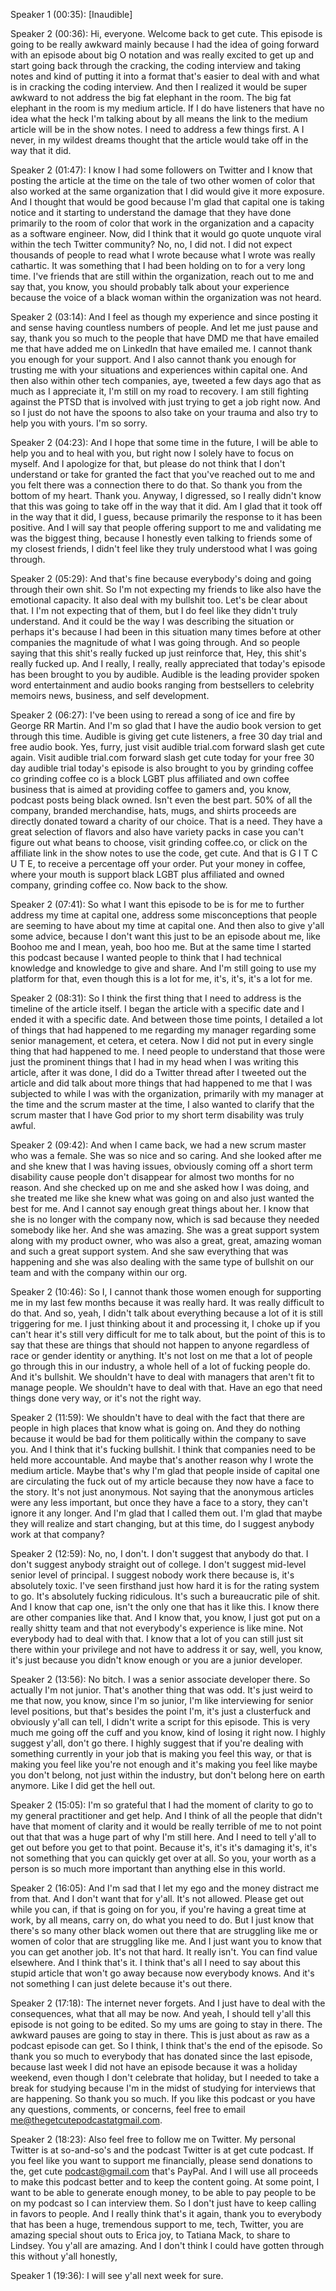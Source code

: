 Speaker 1 (00:35):
[Inaudible]

Speaker 2 (00:36):
Hi, everyone. Welcome back to get cute. This episode is going to be really awkward mainly because I had the idea of going forward with an episode about big O notation and was really excited to get up and start going back through the cracking, the coding interview and taking notes and kind of putting it into a format that's easier to deal with and what is in cracking the coding interview. And then I realized it would be super awkward to not address the big fat elephant in the room. The big fat elephant in the room is my medium article. If I do have listeners that have no idea what the heck I'm talking about by all means the link to the medium article will be in the show notes. I need to address a few things first. A I never, in my wildest dreams thought that the article would take off in the way that it did.

Speaker 2 (01:47):
I know I had some followers on Twitter and I know that posting the article at the time on the tale of two other women of color that also worked at the same organization that I did would give it more exposure. And I thought that would be good because I'm glad that capital one is taking notice and it starting to understand the damage that they have done primarily to the room of color that work in the organization and a capacity as a software engineer. Now, did I think that it would go quote unquote viral within the tech Twitter community? No, no, I did not. I did not expect thousands of people to read what I wrote because what I wrote was really cathartic. It was something that I had been holding on to for a very long time. I've friends that are still within the organization, reach out to me and say that, you know, you should probably talk about your experience because the voice of a black woman within the organization was not heard.

Speaker 2 (03:14):
And I feel as though my experience and since posting it and sense having countless numbers of people. And let me just pause and say, thank you so much to the people that have DMD me that have emailed me that have added me on LinkedIn that have emailed me. I cannot thank you enough for your support. And I also cannot thank you enough for trusting me with your situations and experiences within capital one. And then also within other tech companies, aye, tweeted a few days ago that as much as I appreciate it, I'm still on my road to recovery. I am still fighting against the PTSD that is involved with just trying to get a job right now. And so I just do not have the spoons to also take on your trauma and also try to help you with yours. I'm so sorry.

Speaker 2 (04:23):
And I hope that some time in the future, I will be able to help you and to heal with you, but right now I solely have to focus on myself. And I apologize for that, but please do not think that I don't understand or take for granted the fact that you've reached out to me and you felt there was a connection there to do that. So thank you from the bottom of my heart. Thank you. Anyway, I digressed, so I really didn't know that this was going to take off in the way that it did. Am I glad that it took off in the way that it did, I guess, because primarily the response to it has been positive. And I will say that people offering support to me and validating me was the biggest thing, because I honestly even talking to friends some of my closest friends, I didn't feel like they truly understood what I was going through.

Speaker 2 (05:29):
And that's fine because everybody's doing and going through their own shit. So I'm not expecting my friends to like also have the emotional capacity. It also deal with my bullshit too. Let's be clear about that. I I'm not expecting that of them, but I do feel like they didn't truly understand. And it could be the way I was describing the situation or perhaps it's because I had been in this situation many times before at other companies the magnitude of what I was going through. And so people saying that this shit's really fucked up just reinforce that, Hey, this shit's really fucked up. And I really, I really, really appreciated that today's episode has been brought to you by audible. Audible is the leading provider spoken word entertainment and audio books ranging from bestsellers to celebrity memoirs news, business, and self development.

Speaker 2 (06:27):
I've been using to reread a song of ice and fire by George RR Martin. And I'm so glad that I have the audio book version to get through this time. Audible is giving get cute listeners, a free 30 day trial and free audio book. Yes, furry, just visit audible trial.com forward slash get cute again. Visit audible trial.com forward slash get cute today for your free 30 day audible trial today's episode is also brought to you by grinding coffee co grinding coffee co is a block LGBT plus affiliated and own coffee business that is aimed at providing coffee to gamers and, you know, podcast posts being black owned. Isn't even the best part. 50% of all the company, branded merchandise, hats, mugs, and shirts proceeds are directly donated toward a charity of our choice. That is a need. They have a great selection of flavors and also have variety packs in case you can't figure out what beans to choose, visit grinding coffee.co, or click on the affiliate link in the show notes to use the code, get cute. And that is G I T C U T E, to receive a percentage off your order. Put your money in coffee, where your mouth is support black LGBT plus affiliated and owned company, grinding coffee co. Now back to the show.

Speaker 2 (07:41):
So what I want this episode to be is for me to further address my time at capital one, address some misconceptions that people are seeming to have about my time at capital one. And then also to give y'all some advice, because I don't want this just to be an episode about me, like Boohoo me and I mean, yeah, boo hoo me. But at the same time I started this podcast because I wanted people to think that I had technical knowledge and knowledge to give and share. And I'm still going to use my platform for that, even though this is a lot for me, it's, it's, it's a lot for me.

Speaker 2 (08:31):
So I think the first thing that I need to address is the timeline of the article itself. I began the article with a specific date and I ended it with a specific date. And between those time points, I detailed a lot of things that had happened to me regarding my manager regarding some senior management, et cetera, et cetera. Now I did not put in every single thing that had happened to me. I need people to understand that those were just the prominent things that I had in my head when I was writing this article, after it was done, I did do a Twitter thread after I tweeted out the article and did talk about more things that had happened to me that I was subjected to while I was with the organization, primarily with my manager at the time and the scrum master at the time, I also wanted to clarify that the scrum master that I have God prior to my short term disability was truly awful.

Speaker 2 (09:42):
And when I came back, we had a new scrum master who was a female. She was so nice and so caring. And she looked after me and she knew that I was having issues, obviously coming off a short term disability cause people don't disappear for almost two months for no reason. And she checked up on me and she asked how I was doing, and she treated me like she knew what was going on and also just wanted the best for me. And I cannot say enough great things about her. I know that she is no longer with the company now, which is sad because they needed somebody like her. And she was amazing. She was a great support system along with my product owner, who was also a great, great, amazing woman and such a great support system. And she saw everything that was happening and she was also dealing with the same type of bullshit on our team and with the company within our org.

Speaker 2 (10:46):
So I, I cannot thank those women enough for supporting me in my last few months because it was really hard. It was really difficult to do that. And so, yeah, I didn't talk about everything because a lot of it is still triggering for me. I just thinking about it and processing it, I choke up if you can't hear it's still very difficult for me to talk about, but the point of this is to say that these are things that should not happen to anyone regardless of race or gender identity or anything. It's not lost on me that a lot of people go through this in our industry, a whole hell of a lot of fucking people do. And it's bullshit. We shouldn't have to deal with managers that aren't fit to manage people. We shouldn't have to deal with that. Have an ego that need things done very way, or it's not the right way.

Speaker 2 (11:59):
We shouldn't have to deal with the fact that there are people in high places that know what is going on. And they do nothing because it would be bad for them politically within the company to save you. And I think that it's fucking bullshit. I think that companies need to be held more accountable. And maybe that's another reason why I wrote the medium article. Maybe that's why I'm glad that people inside of capital one are circulating the fuck out of my article because they now have a face to the story. It's not just anonymous. Not saying that the anonymous articles were any less important, but once they have a face to a story, they can't ignore it any longer. And I'm glad that I called them out. I'm glad that maybe they will realize and start changing, but at this time, do I suggest anybody work at that company?

Speaker 2 (12:59):
No, no, I don't. I don't suggest that anybody do that. I don't suggest anybody straight out of college. I don't suggest mid-level senior level of principal. I suggest nobody work there because is, it's absolutely toxic. I've seen firsthand just how hard it is for the rating system to go. It's absolutely fucking ridiculous. It's such a bureaucratic pile of shit. And I know that cap one, isn't the only one that has it like this. I know there are other companies like that. And I know that, you know, I just got put on a really shitty team and that not everybody's experience is like mine. Not everybody had to deal with that. I know that a lot of you can still just sit there within your privilege and not have to address it or say, well, you know, it's just because you didn't know enough or you are a junior developer.

Speaker 2 (13:56):
No bitch. I was a senior associate developer there. So actually I'm not junior. That's another thing that was odd. It's just weird to me that now, you know, since I'm so junior, I'm like interviewing for senior level positions, but that's besides the point I'm, it's just a clusterfuck and obviously y'all can tell, I didn't write a script for this episode. This is very much me going off the cuff and you know, kind of losing it right now. I highly suggest y'all, don't go there. I highly suggest that if you're dealing with something currently in your job that is making you feel this way, or that is making you feel like you're not enough and it's making you feel like maybe you don't belong, not just within the industry, but don't belong here on earth anymore. Like I did get the hell out.

Speaker 2 (15:05):
I'm so grateful that I had the moment of clarity to go to my general practitioner and get help. And I think of all the people that didn't have that moment of clarity and it would be really terrible of me to not point out that that was a huge part of why I'm still here. And I need to tell y'all to get out before you get to that point. Because it's, it's it's damaging it's, it's not something that you can quickly get over at all. So you, your worth as a person is so much more important than anything else in this world.

Speaker 2 (16:05):
And I'm sad that I let my ego and the money distract me from that. And I don't want that for y'all. It's not allowed. Please get out while you can, if that is going on for you, if you're having a great time at work, by all means, carry on, do what you need to do. But I just know that there's so many other black women out there that are struggling like me or women of color that are struggling like me. And I just want you to know that you can get another job. It's not that hard. It really isn't. You can find value elsewhere. And I think that's it. I think that's all I need to say about this stupid article that won't go away because now everybody knows. And it's not something I can just delete because it's out there.

Speaker 2 (17:18):
The internet never forgets. And I just have to deal with the consequences, what that all may be now. And yeah, I should tell y'all this episode is not going to be edited. So my ums are going to stay in there. The awkward pauses are going to stay in there. This is just about as raw as a podcast episode can get. So I think, I think that's the end of the episode. So thank you so much to everybody that has donated since the last episode, because last week I did not have an episode because it was a holiday weekend, even though I don't celebrate that holiday, but I needed to take a break for studying because I'm in the midst of studying for interviews that are happening. So thank you so much. If you like this podcast or you have any questions, comments, or concerns, feel free to email me@thegetcutepodcastatgmail.com.

Speaker 2 (18:23):
Also feel free to follow me on Twitter. My personal Twitter is at so-and-so's and the podcast Twitter is at get cute podcast. If you feel like you want to support me financially, please send donations to the, get cute podcast@gmail.com that's PayPal. And I will use all proceeds to make this podcast better and to keep the content going. At some point, I want to be able to generate enough money, to be able to pay people to be on my podcast so I can interview them. So I don't just have to keep calling in favors to people. And I really think that's it again, thank you to everybody that has been a huge, tremendous support to me, tech, Twitter, you are amazing special shout outs to Erica joy, to Tatiana Mack, to share to Lindsey. You y'all are amazing. And I don't think I could have gotten through this without y'all honestly,

Speaker 1 (19:36):
I will see y'all next week for sure.

